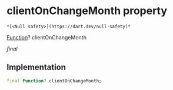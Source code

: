 


# clientOnChangeMonth property




    *[<Null safety>](https://dart.dev/null-safety)*


[Function](https://api.flutter.dev/flutter/dart-core/Function-class.html)? clientOnChangeMonth
  
_final_






## Implementation

```dart
final Function? clientOnChangeMonth;


```








